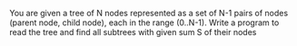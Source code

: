 You are given a tree of N nodes represented as a set of N-1 pairs of nodes (parent node, child node), each in the range (0..N-1). Write a program to read the tree and find all subtrees with given sum S of their nodes
